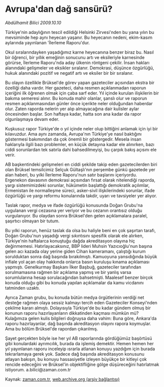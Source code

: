 # Avrupa'dan dağ sansürü?

*Abdülhamit Bilici 2009.10.10*

<tr><td class="metin" colspan="2" style="padding-top: 20px; padding-left: 5px; padding-right: 10px;">Türkiye'nin adaylığının tescil edildiği Helsinki Zirvesi'nden bu yana yılın bu mevsiminde hep aynı heyecan yaşanır. Bu heyecanın nedeni, ekim-kasım aylarında yayınlanan 'İlerleme Raporu'dur.</td></tr><tr><td class="metin" colspan="2" style="padding-top: 20px; padding-left: 5px; padding-right: 10px;"><p> Okul sıralarındayken yaşadığımız karne heyecanına benzer biraz bu. Nasıl bir öğrenci, bir yıllık emeğinin sonucunu artı ve eksileriyle karnesinde görürse, İlerleme Raporu'nda aday ülkenin röntgeni çekilir. İnsan hakları alanındaki gelişmeler ve eksikler sıralanır. Demokrasi, düşünce özgürlüğü, hukuk alanındaki pozitif ve negatif artı ve eksiler bir bir sıralanır.
<p> Bu olayın özellikle Brüksel'de görev yapan gazeteciler açısından ekstra bir özelliği daha vardır. Her gazeteci, daha resmen açıklanmadan raporun içeriğini ilk öğrenen olmak için çaba sarf eder. Yıl içinde kurulan ilişkilerin bir bakıma semeresi alınır. Bu konuda mahir olanlar, şanslı olur ve raporun resmen açıklanmasından günler önce içerikte neler olduğundan haberdar olur. Zaten raporda nelerin yer alıp almayacağına dair kulisler aylar öncesinden başlar. Son haftaya kadar, hatta son ana kadar da rapor olgunlaşmaya devam eder.
<p> Kuşkusuz rapor Türkiye'de o yıl içinde neler olup bittiğini anlamak için iyi bir kılavuzdur. Ama aynı zamanda, Avrupa'nın Türkiye'ye nasıl baktığını göstermesi bakımından da çok önemli bir göstergedir. Mesela insan haklarıyla ilgili bazı problemler, en küçük detayına kadar ele alınırken, bazı ciddi sorunlardan tek satırla dahi bahsedilmeyişi, bu çarpık bakış açısını ele verir. 
<p> AB başkentindeki gelişmeleri en ciddi şekilde takip eden gazetecilerden biri olan Brüksel temsilcimiz Selçuk Gültaşlı'nın perşembe günkü gazetede yer alan haberi, bu yılki İlerleme Raporu'nun satır başlarını içeriyordu. Ergenekon davasının demokrasi açısından fırsat olarak nitelendiği raporda, yargı sistemimizdeki sorunlar, hükümetin başlattığı demokratik açılımlar, Ermenistan ile normalleşme süreci, asker-sivil ilişkilerindeki sorunlar, ifade özgürlüğü ve yargı reformu konularında takdir, uyarı ve tavsiyeler yer alıyor.
<p> Taslak rapor, medya ve ifade özgürlüğü konusunda Doğan Grubu'na uygulanan vergi cezasına yer veriyor ve bu cezanın orantısız olduğu vurgulanıyor. Bu olaydan sonra Brüksel'den gelen açıklamalara paralel, şaşırtıcı olmayan bir tutum.
<p> Bu yılki raporun, henüz taslak da olsa bu haliyle beni en çok şaşırtan tarafı, Doğan Grubu'nun yaşadığı vergi sıkıntısını spesifik olarak ele alırken, Türkiye'nin haftalarca konuştuğu dağda akreditasyon olayına hiç değinmemesi. Hatırlayacaksınız, BBP lideri Muhsin Yazıcıoğlu'nun başına gelen acı kazada olay yerine giden Cihan kameramanı, çalıştığı kurum sorulduktan sonra dağ başında bırakılmıştı. Kamuoyuna yansıdığında büyük infiale yol açan olay hakkında onlarca basın kuruluşu kınama açıklaması yapmıştı. Genelkurmay Başkanı İlker Başbuğ, gazeteciler tarafından sorulmamasına rağmen bir açıklama yapmış ve bir yanlış varsa sorumlularına hesap sorulacağından bahsetmişti. Maalesef benzer birçok konuda olduğu gibi bu konuda yapılan açıklamalar da kamu vicdanını tatminden uzaktı.
<p> Ayrıca Zaman grubu, bu konuda bütün medya örgütlerinin verdiği net desteğe rağmen olaya sessiz kalmayı tercih eden Gazeteciler Konseyi'nden çekilme kararı almıştı. Dolayısıyla Türkiye'de bu kadar gündem olmuş bir konunun raporu hazırlayanların dikkatinden kaçması mümkün mü? Kulağımıza gelen kulis bilgileri doğruysa daha vahim: Buna göre, Ankara'da raporu hazırlayanlar, dağ başında akreditasyon olayını rapora koymuşlar. Ama bu bölüm Brüksel'de rapordan çıkarılmış.
<p> Şayet gerçekten böyle ise her yıl AB raporlarında gördüğümüz başörtüsü gibi konulardaki ayrımcılık, burada da işlemiş demektir. Hemen hemen her yıl yayınlanan raporu inceleyip ısrarla atlanan konuyu yazdığım için burada tekrarlamaya gerek yok. Sadece dağ başında akreditasyon konusunu atlayan bakışın, bu konuyu hassasiyetle izleyen büyükçe bir kitleyi çok rencide edeceğini ve Brüksel'in objektifliğine gölge düşüreceğini hatırlatmak istiyorum. a.bilici@zaman.com.tr<br/></p></p></p></p></p></p></p></p></td></tr>

Kaynak: [zaman.com.tr](http://zaman.com.tr/yazar.do?yazino=901664), [web.archive.org (arşiv bağlantısı)](http://web.archive.org/web/20091021153220/http://www.zaman.com.tr:80/yazar.do?yazino=901664)
